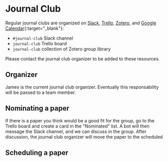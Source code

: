 # Journal Club

Regular journal clubs are organized on [Slack](../slack), [Trello](../trello), [Zotero](../zotero), and [Google Calendar](https://calendar.google.com/calendar/u/0?cid=Y19oMmdlZThtdmdiOXVjODMzM2UyYnUzZm82c0Bncm91cC5jYWxlbmRhci5nb29nbGUuY29t){:target="_blank"}:

- `#journal-club` Slack channel
- `journal-club` Trello board
- `journal-club` collection of Zotero group library

Please contact the journal club organizer to be added to these resources.

## Organizer

James is the current journal club organizer.
Eventually this responsability will be passed to a team member.

## Nominating a paper

If there is a paper you think would be a good fit for the group, go to the Trello board and create a card in the "Nominated" list.
A bot will then message the Slack channel, and we can discuss in the group.
After discussion, the journal club organizer will move the paper to the scheduled 

## Scheduling a paper

